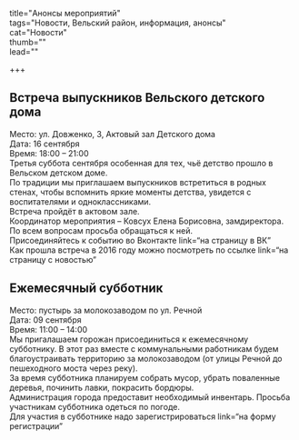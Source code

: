title="Анонсы мероприятий"     
tags="Новости, Вельский район, информация, анонсы"      
cat="Новости"     
thumb=""    
lead=""     

+++


## Встреча выпускников Вельского детского дома
Место: ул. Довженко, 3, Актовый зал Детского дома    
Дата: 16 сентября    
Время: 18:00 – 21:00    
Третья суббота сентября особенная для тех, чьё детство прошло в Вельском детском доме.    
По традиции мы приглашаем выпускников встретиться в родных стенах, чтобы вспомнить яркие моменты детства, увидется с воспитателями и одноклассниками.    
Встреча пройдёт в актовом зале.    
Координатор мероприятия – Ковсух Елена Борисовна, замдиректора. По всем вопросам просьба обращаться к ней.   
Присоединяйтесь к событию во Вконтакте link=“на страницу в ВК”    
Как прошла встреча в 2016 году можно посмотреть по ссылке link=“на страницу с новостью”   

## Ежемесячный субботник
Место: пустырь за молокозаводом по ул. Речной    
Дата: 09 сентября   
Время: 11:00 – 14:00   
Мы пригалашаем горожан присоединиться к ежемесячному субботнику. В этот раз вместе с коммунальными работникам будем благоустраивать территорию за молокозаводом (от улицы Речной до пешеходного моста через реку).   
За время субботника планируем собрать мусор, убрать поваленные деревья, починить лавки, покрасить бордюры.   
Администрация города предоставит необходимый инвентарь. Просьба участникам субботника одеться по погоде.     
Для участия в субботнике надо зарегистрироваться link=“на форму регистрации”     
